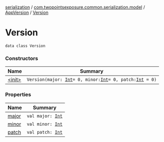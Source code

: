 [serialization](../../../index.md) / [com.twopointsexposure.common.serialization.model](../../index.md) / [AppVersion](../index.md) / [Version](./index.md)

# Version

`data class Version`

### Constructors

| Name | Summary |
|---|---|
| [&lt;init&gt;](-init-.md) | `Version(major: `[`Int`](https://kotlinlang.org/api/latest/jvm/stdlib/kotlin/-int/index.html)` = 0, minor: `[`Int`](https://kotlinlang.org/api/latest/jvm/stdlib/kotlin/-int/index.html)` = 0, patch: `[`Int`](https://kotlinlang.org/api/latest/jvm/stdlib/kotlin/-int/index.html)` = 0)` |

### Properties

| Name | Summary |
|---|---|
| [major](major.md) | `val major: `[`Int`](https://kotlinlang.org/api/latest/jvm/stdlib/kotlin/-int/index.html) |
| [minor](minor.md) | `val minor: `[`Int`](https://kotlinlang.org/api/latest/jvm/stdlib/kotlin/-int/index.html) |
| [patch](patch.md) | `val patch: `[`Int`](https://kotlinlang.org/api/latest/jvm/stdlib/kotlin/-int/index.html) |
